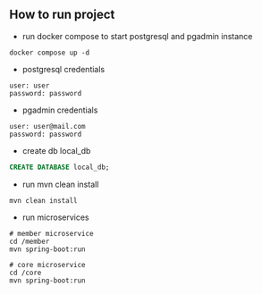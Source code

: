## How to run project
- run docker compose to start postgresql and pgadmin instance
```shell
docker compose up -d
```
-  postgresql credentials
```text
user: user
password: password
```
- pgadmin credentials
```text
user: user@mail.com
password: password
```
- create db local_db
```sql
CREATE DATABASE local_db;
```
- run mvn clean install
```shell
mvn clean install
```
- run microservices
```shell
# member microservice
cd /member
mvn spring-boot:run

# core microservice
cd /core
mvn spring-boot:run
```